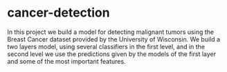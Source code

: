 # cancer-detection

In this project we build a model for detecting malignant tumors using the Breast Cancer dataset provided by the University of Wisconsin. We build a two layers model, using several classifiers in the first level, and in the second level we use the predictions given by the models of the first layer and some of the most important features.
